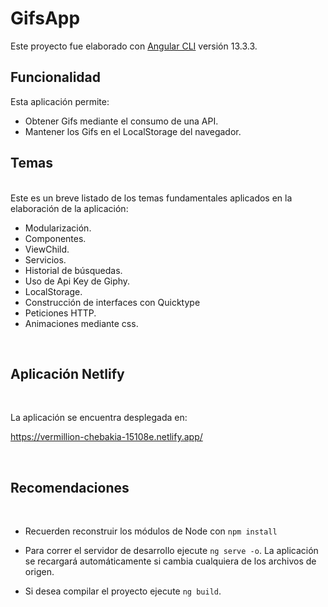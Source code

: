 # **GifsApp**

Este proyecto fue elaborado con [Angular CLI](https://github.com/angular/angular-cli) versión 13.3.3.
## **Funcionalidad**

Esta aplicación permite:

- Obtener Gifs mediante el consumo de una API.
- Mantener los Gifs en el LocalStorage del navegador.

## **Temas**

<br>
Este es un breve listado de los temas fundamentales aplicados en la elaboración de la aplicación:

- Modularización.
- Componentes.
- ViewChild.
- Servicios.
- Historial de búsquedas.
- Uso de Api Key de Giphy.
- LocalStorage.
- Construcción de interfaces con Quicktype
- Peticiones HTTP.
- Animaciones mediante css.

<br>

## **Aplicación Netlify**

<br>

La aplicación se encuentra desplegada en:

https://vermillion-chebakia-15108e.netlify.app/

<br>

## **Recomendaciones**

<br>

- Recuerden reconstruir los módulos de Node con `npm install`

- Para correr el servidor de desarrollo ejecute `ng serve -o`. La aplicación se recargará automáticamente si cambia cualquiera de los archivos de origen.

- Si desea compilar el proyecto ejecute `ng build`.
